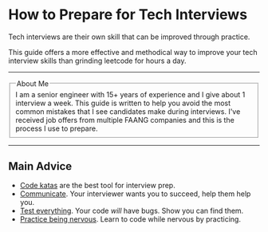 # How to Prepare for Tech Interviews

Tech interviews are their own skill that can be improved through practice.

This guide offers a more effective and methodical way to improve your tech interview skills than grinding leetcode for hours a day.

-----

<fieldset>
  <legend>About Me</legend>
I am a senior engineer with 15+ years of experience and I give about 1 interview a week. This guide is written to help you avoid the most common mistakes that I see candidates make during interviews. I've received job offers from multiple FAANG companies and this is the process I use to prepare.
</fieldset>

-----

## Main Advice

* [Code katas](code-katas) are the best tool for interview prep.
* [Communicate](collaboration). Your interviewer wants you to succeed, help them help you.
* [Test everything](testing). Your code *will* have bugs. Show you can find them.
* [Practice being nervous](practice). Learn to code while nervous by practicing.

